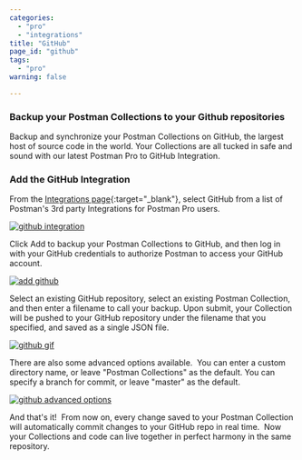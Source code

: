 ```yaml
---
categories:
  - "pro"
  - "integrations"
title: "GitHub"
page_id: "github"
tags: 
  - "pro"
warning: false

---
```


### Backup your Postman Collections to your Github repositories

Backup and synchronize your Postman Collections on GitHub, the largest host of source code in the world. Your Collections are all tucked in safe and sound with our latest Postman Pro to GitHub Integration.

### Add the GitHub Integration

From the [Integrations page](https://app.getpostman.com/dashboard/integrations){:target="_blank"}, select GitHub from a list of Postman's 3rd party Integrations for Postman Pro users.

[![github integration](https://s3.amazonaws.com/postman-static-getpostman-com/postman-docs/githubIntegration.png)](https://s3.amazonaws.com/postman-static-getpostman-com/postman-docs/githubIntegration.png)

Click Add to backup your Postman Collections to GitHub, and then log in with your GitHub credentials to authorize Postman to access your GitHub account.

[![add github](https://s3.amazonaws.com/postman-static-getpostman-com/postman-docs/github_add.png)](https://s3.amazonaws.com/postman-static-getpostman-com/postman-docs/github_add.png)

Select an existing GitHub repository, select an existing Postman Collection, and then enter a filename to call your backup. Upon submit, your Collection will be pushed to your GitHub repository under the filename that you specified, and saved as a single JSON file.

[![github gif](https://s3.amazonaws.com/postman-static-getpostman-com/postman-docs/github.gif)](https://s3.amazonaws.com/postman-static-getpostman-com/postman-docs/github.gif)

There are also some advanced options available.  You can enter a custom directory name, or leave "Postman Collections" as the default. You can specify a branch for commit, or leave "master" as the default.

[![github advanced options](https://s3.amazonaws.com/postman-static-getpostman-com/postman-docs/github_advanced.png)](https://s3.amazonaws.com/postman-static-getpostman-com/postman-docs/github_advanced.png)

And that's it!  From now on, every change saved to your Postman Collection will automatically commit changes to your GitHub repo in real time.  Now your Collections and code can live together in perfect harmony in the same repository.
